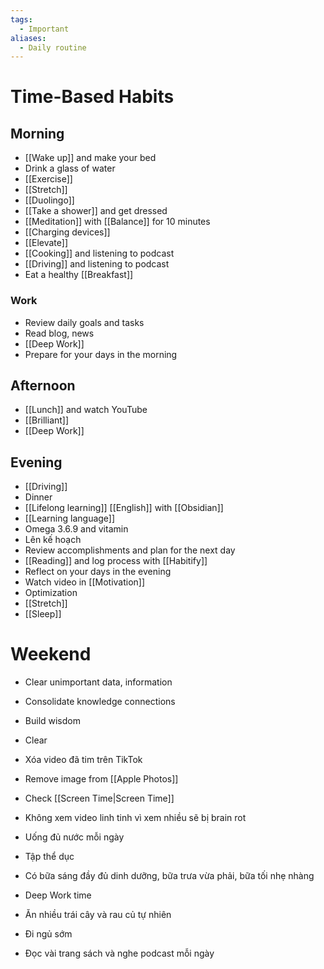```yaml
---
tags:
  - Important
aliases:
  - Daily routine
---
```

# Time-Based Habits

## Morning

- [[Wake up]] and make your bed
- Drink a glass of water
- [[Exercise]]
- [[Stretch]]
- [[Duolingo]]
- [[Take a shower]] and get dressed
- [[Meditation]] with [[Balance]] for 10 minutes
- [[Charging devices]]
- [[Elevate]]
- [[Cooking]] and listening to podcast
- [[Driving]] and listening to podcast
- Eat a healthy [[Breakfast]]

### Work

- Review daily goals and tasks
- Read blog, news
- [[Deep Work]]
- Prepare for your days in the morning

## Afternoon

- [[Lunch]] and watch YouTube
- [[Brilliant]]
- [[Deep Work]]

## Evening

- [[Driving]]
- Dinner
- [[Lifelong learning]] [[English]] with [[Obsidian]]
- [[Learning language]]
- Omega 3.6.9 and vitamin
- Lên kế hoạch
- Review accomplishments and plan for the next day 
- [[Reading]] and log process with [[Habitify]]
- Reflect on your days in the evening
- Watch video in [[Motivation]]
- Optimization
- [[Stretch]]
- [[Sleep]]

# Weekend

- Clear unimportant data, information
- Consolidate knowledge connections
- Build wisdom
- Clear
- Xóa video đã tim trên TikTok
- Remove image from [[Apple Photos]]
- Check [[Screen Time|Screen Time]]

- Không xem video linh tinh vì xem nhiều sẽ bị brain rot
- Uống đủ nước mỗi ngày
- Tập thể dục
- Có bữa sáng đầy đủ dinh dưỡng, bữa trưa vừa phải, bữa tối nhẹ nhàng
- Deep Work time
- Ăn nhiều trái cây và rau củ tự nhiên
- Đi ngủ sớm
- Đọc vài trang sách và nghe podcast mỗi ngày